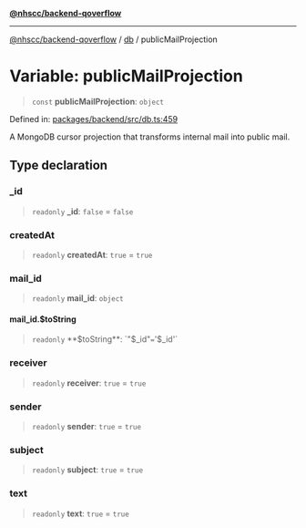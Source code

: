 [**@nhscc/backend-qoverflow**](../../README.md)

***

[@nhscc/backend-qoverflow](../../README.md) / [db](../README.md) / publicMailProjection

# Variable: publicMailProjection

> `const` **publicMailProjection**: `object`

Defined in: [packages/backend/src/db.ts:459](https://github.com/nhscc/qoverflow.api.hscc.bdpa.org/blob/e58635515aaccbecfff868b37cbae9a64bb762c2/packages/backend/src/db.ts#L459)

A MongoDB cursor projection that transforms internal mail into public mail.

## Type declaration

### \_id

> `readonly` **\_id**: `false` = `false`

### createdAt

> `readonly` **createdAt**: `true` = `true`

### mail\_id

> `readonly` **mail\_id**: `object`

#### mail\_id.$toString

> `readonly` **$toString**: `"$_id"` = `'$_id'`

### receiver

> `readonly` **receiver**: `true` = `true`

### sender

> `readonly` **sender**: `true` = `true`

### subject

> `readonly` **subject**: `true` = `true`

### text

> `readonly` **text**: `true` = `true`
